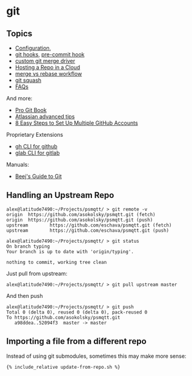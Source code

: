 # git

## Topics

* [Configuration](config.html),
* [git hooks](https://www.atlassian.com/git/tutorials/git-hooks), [pre-commit hook](pre-commit-hook.html)
* [custom git merge driver](custom-merge-driver.html)
* [Hosting a Repo in a Cloud](hosting.html)
* [merge vs rebase workflow](workflow.html)
* [git squash](squash-commits.html)
* [FAQs](faq.html)

And more:
* [Pro Git Book](https://git-scm.com/book/en/v2)
* [Atlassian advanced tips](https://www.atlassian.com/git/tutorials/merging-vs-rebasing)
* [8 Easy Steps to Set Up Multiple GitHub Accounts](https://blog.gitguardian.com/8-easy-steps-to-set-up-multiple-git-accounts/)

Proprietary Extensions

* [gh CLI for github](cli-gh.html)
* [glab CLI for gitlab](cli-glab.html)

Manuals:

* [Beej's Guide to Git](https://beej.us/guide/bggit/html/)

## Handling an Upstream Repo

```
alex@latitude7490:~/Projects/psmqtt/ > git remote -v
origin  https://github.com/asokolsky/psmqtt.git (fetch)
origin  https://github.com/asokolsky/psmqtt.git (push)
upstream        https://github.com/eschava/psmqtt.git (fetch)
upstream        https://github.com/eschava/psmqtt.git (push)

alex@latitude7490:~/Projects/psmqtt/ > git status
On branch typing
Your branch is up to date with 'origin/typing'.

nothing to commit, working tree clean
```

Just pull from upstream:

```
alex@latitude7490:~/Projects/psmqtt/ > git pull upstream master
```
And then push
```
alex@latitude7490:~/Projects/psmqtt/ > git push
Total 0 (delta 0), reused 0 (delta 0), pack-reused 0
To https://github.com/asokolsky/psmqtt.git
   a98ddea..52094f3  master -> master
```

## Importing a file from a different repo

Instead of using git submodules, sometimes this may make more sense:
```sh
{% include_relative update-from-repo.sh %}
```
